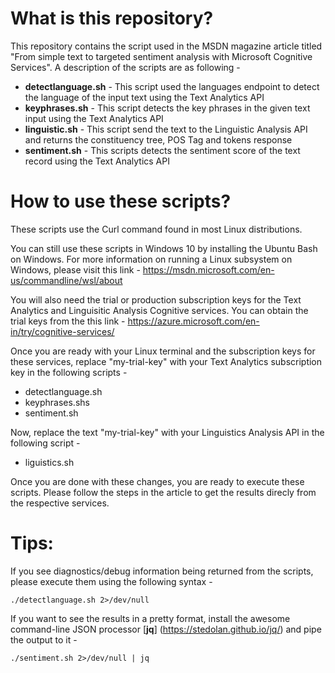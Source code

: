 # What is this repository?

This repository contains the script used in the MSDN magazine article titled "From simple text to targeted sentiment analysis with Microsoft Cognitive Services". A description of the scripts are as following -

+ **detectlanguage.sh** - This script used the languages endpoint to detect the language of the input text using the Text Analytics API
+ **keyphrases.sh** - This script detects the key phrases in the given text input using the Text Analytics API
+ **linguistic.sh** - This script send the text to the Linguistic Analysis API and returns the constituency tree, POS Tag and tokens response
+ **sentiment.sh** - This scripts detects the sentiment score of the text record using the Text Analytics API

# How to use these scripts?

These scripts use the Curl command found in most Linux distributions.

You can still use these scripts in Windows 10 by installing the Ubuntu Bash on Windows. For more information on running a Linux subsystem on Windows, please visit this link - https://msdn.microsoft.com/en-us/commandline/wsl/about

You will also need the trial or production subscription keys for the Text Analytics and Linguisitic Analysis Cognitive services. You can obtain the trial keys from the this link - https://azure.microsoft.com/en-in/try/cognitive-services/

Once you are ready with your Linux terminal and the subscription keys for these services, replace "my-trial-key" with your Text Analytics subscription key in the following scripts -

+ detectlanguage.sh
+ keyphrases.shs
+ sentiment.sh

Now, replace the text "my-trial-key" with your Linguistics Analysis API in the following script -

+ liguistics.sh

Once you are done with these changes, you are ready to execute these scripts. Please follow the steps in the article to get the results direcly from the respective services.

# Tips:

If you see diagnostics/debug information being returned from the scripts, please execute them using the following syntax -

```
./detectlanguage.sh 2>/dev/null
```

If you want to see the results in a pretty format, install the awesome command-line JSON processor [**jq**] (https://stedolan.github.io/jq/) and pipe the output to it -

```
./sentiment.sh 2>/dev/null | jq
```



